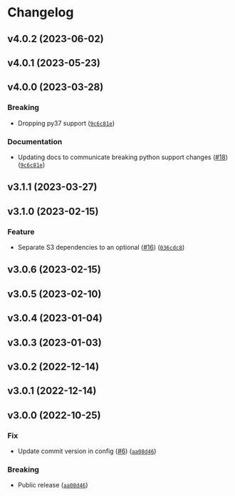 # Changelog

<!--next-version-placeholder-->

## v4.0.2 (2023-06-02)


## v4.0.1 (2023-05-23)


## v4.0.0 (2023-03-28)
### Breaking
* Dropping py37 support ([`9c6c81e`](https://github.com/ginger-io/transformer-embeddings/commit/9c6c81e5258ec4a72d97da60223ddd1694ea02fe))

### Documentation
* Updating docs to communicate breaking python support changes ([#18](https://github.com/ginger-io/transformer-embeddings/issues/18)) ([`9c6c81e`](https://github.com/ginger-io/transformer-embeddings/commit/9c6c81e5258ec4a72d97da60223ddd1694ea02fe))

## v3.1.1 (2023-03-27)


## v3.1.0 (2023-02-15)
### Feature
* Separate S3 dependencies to an optional ([#16](https://github.com/ginger-io/transformer-embeddings/issues/16)) ([`036cdc8`](https://github.com/ginger-io/transformer-embeddings/commit/036cdc887ed091460921ed3edb314b71455df221))

## v3.0.6 (2023-02-15)


## v3.0.5 (2023-02-10)


## v3.0.4 (2023-01-04)


## v3.0.3 (2023-01-03)


## v3.0.2 (2022-12-14)


## v3.0.1 (2022-12-14)


## v3.0.0 (2022-10-25)
### Fix
* Update commit version in config ([#6](https://github.com/ginger-io/transformer-embeddings/issues/6)) ([`aa08d46`](https://github.com/ginger-io/transformer-embeddings/commit/aa08d46e7e1dd5bd65fd05d5cf88a5b9febaa5c3))

### Breaking
* Public release ([`aa08d46`](https://github.com/ginger-io/transformer-embeddings/commit/aa08d46e7e1dd5bd65fd05d5cf88a5b9febaa5c3))
